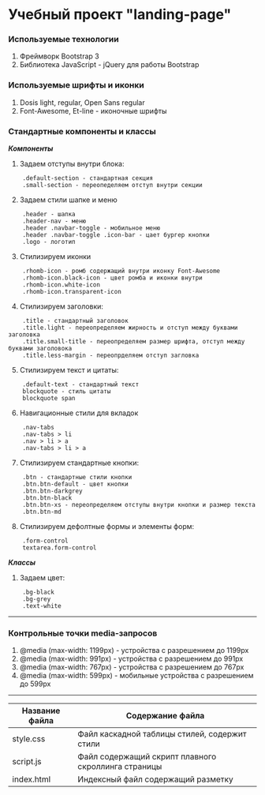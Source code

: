 Учебный проект "landing-page"
================================

### Используемые технологии

1. Фреймворк Bootstrap 3
2. Библиотека JavaScript - jQuery для работы Bootstrap

### Используемые шрифты и иконки

1. Dosis light, regular, Open Sans regular
2. Font-Awesome, Et-line - иконочные шрифты 

### Стандартные компоненты и классы

***Компоненты***
1. Задаем отступы внутри блока:
```
    .default-section - стандартная секция
    .small-section - переопеделяем отступ внутри секции
```
2. Задаем стили шапке и меню
```
    .header - шапка
    .header-nav - меню
    .header .navbar-toggle - мобильное меню
    .header .navbar-toggle .icon-bar - цает бургер кнопки
    .logo - логотип
```
3. Стилизируем иконки
```
    .rhomb-icon - ромб содержащий внутри иконку Font-Awesome
    .rhomb-icon.black-icon - цвет ромба и иконки внутри
    .rhomb-icon.white-icon 
    .rhomb-icon.transparent-icon 
```
4. Стилизируем заголовки:
```
    .title - стандартный заголовок
    .title.light - переопределяем жирность и отступ между буквами заголовка
    .title.small-title - переопределяем размер шрифта, отступ между буквами заголовока
    .title.less-margin - переопрделяем отступ загловка
```
5. Стилизируем текст и цитаты:
```
    .default-text - стандартный текст
    blockquote - стиль цитаты
    blockquote span
```
6. Навигационные стили для вкладок
```
    .nav-tabs
    .nav-tabs > li
    .nav > li > a
    .nav-tabs > li > a
```
7. Стилизируем стандартные кнопки:
```
    .btn - стандартные стили кнопки
    .btn.btn-default - цвет кнопки
    .btn.btn-darkgrey
    .btn.btn-black
    .btn.btn-xs - переопределяем отступы внутри кнопки и размер текста 
    .btn.btn-md
```
8. Стилизируем дефолтные формы и элементы форм:
```
    .form-control
    textarea.form-control
```

***Классы***
1. Задаем цвет:
```
    .bg-black
    .bg-grey
    .text-white
```
---

### Контрольные точки media-запросов

1. @media (max-width: 1199px) - устройства c разрешением до 1199px
2. @media (max-width: 991px) - устройства c разрешением до 991px
3. @media (max-width: 767px) - устройства c разрешением до 767px
4. @media (max-width: 599px) - мобильные устройства c разрешением до 599px
---

Название файла  | Содержание файла
----------------|----------------------
style.css       | Файл каскадной таблицы стилей, содержит стили
script.js       | Файл содержащий скрипт плавного скроллинга страницы  
index.html      | Индексный файл содержащий разметку